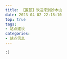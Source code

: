 ```yaml
---
title: 【置顶】欢迎来到妙木山
date: 2023-04-02 22:18:10
top: true
tags:
- 站点建设
categories:
- 站点信息
---
```

<!--more-->

`:)`